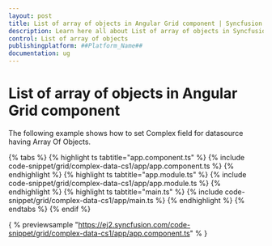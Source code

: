 ```yaml
---
layout: post
title: List of array of objects in Angular Grid component | Syncfusion
description: Learn here all about List of array of objects in Syncfusion ##Platform_Name## Grid component of Syncfusion Essential JS 2 and more.
control: List of array of objects 
publishingplatform: ##Platform_Name##
documentation: ug
---
```


# List of array of objects in Angular Grid component

The following example shows how to set Complex field for datasource having Array Of Objects.

{% tabs %}
{% highlight ts tabtitle="app.component.ts" %}
{% include code-snippet/grid/complex-data-cs1/app/app.component.ts %}
{% endhighlight %}
{% highlight ts tabtitle="app.module.ts" %}
{% include code-snippet/grid/complex-data-cs1/app/app.module.ts %}
{% endhighlight %}
{% highlight ts tabtitle="main.ts" %}
{% include code-snippet/grid/complex-data-cs1/app/main.ts %}
{% endhighlight %}
{% endtabs %}
{% endif %}
  
{ % previewsample "https://ej2.syncfusion.com/code-snippet/grid/complex-data-cs1/app/app.component.ts" % }